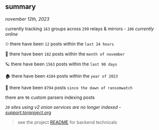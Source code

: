 
## summary
_november 12th, 2023_

currently tracking `163` groups across `299` relays & mirrors - _`106` currently online_

⏲ there have been `12` posts within the `last 24 hours`

🦈 there have been `182` posts within the `month of november`

🪐 there have been `1563` posts within the `last 90 days`

🏚 there have been `4104` posts within the `year of 2023`

🦕 there have been `8794` posts `since the dawn of ransomwatch`

there are `96` custom parsers indexing posts

_`20` sites using v2 onion services are no longer indexed - [support.torproject.org](https://support.torproject.org/onionservices/v2-deprecation/)_

> see the project [README](https://github.com/joshhighet/ransomwatch#ransomwatch--) for backend technicals
